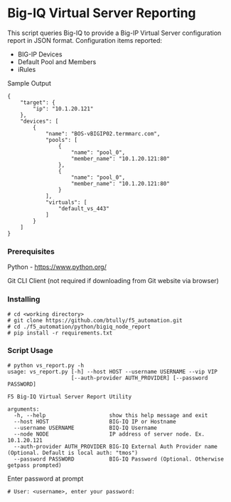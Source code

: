 # Big-IQ Virtual Server Reporting

This script queries Big-IQ to provide a Big-IP Virtual Server configuration report in JSON format.  Configuration items reported:
* BIG-IP Devices
* Default Pool and Members
* iRules

Sample Output
```
{
    "target": {
        "ip": "10.1.20.121"
    },
    "devices": [
        {
            "name": "BOS-vBIGIP02.termmarc.com",
            "pools": [
                {
                    "name": "pool_0",
                    "member_name": "10.1.20.121:80"
                },
                {
                    "name": "pool_0",
                    "member_name": "10.1.20.121:80"
                }
            ],
            "virtuals": [
                "default_vs_443"
            ]
        }
    ]
}
```

### Prerequisites


Python - https://www.python.org/

Git CLI Client (not required if downloading from Git website via browser)


### Installing

```
# cd <working directory>
# git clone https://github.com/btully/f5_automation.git
# cd ./f5_automation/python/bigiq_node_report
# pip install -r requirements.txt
```

### Script Usage
```
# python vs_report.py -h
usage: vs_report.py [-h] --host HOST --username USERNAME --vip VIP
                    [--auth-provider AUTH_PROVIDER] [--password PASSWORD]

F5 Big-IQ Virtual Server Report Utility

arguments:
  -h, --help                    show this help message and exit
  --host HOST                   BIG-IQ IP or Hostname
  --username USERNAME           BIQ-IQ Username
  --node NODE                   IP address of server node. Ex. 10.1.20.121
  --auth-provider AUTH_PROVIDER BIG-IQ External Auth Provider name (Optional. Default is local auth: "tmos")
  --password PASSWORD           BIG-IQ Password (Optional. Otherwise getpass prompted)
```

Enter password at prompt
```
# User: <username>, enter your password:
```